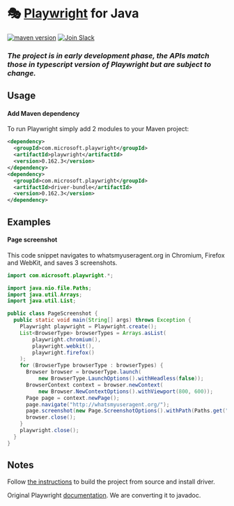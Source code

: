 # 🎭 [Playwright](https://github.com/microsoft/playwright) for Java

[![maven version](https://img.shields.io/maven-central/v/com.microsoft.playwright/playwright)](https://search.maven.org/search?q=com.microsoft.playwright)  [![Join Slack](https://img.shields.io/badge/join-slack-infomational)](https://join.slack.com/t/playwright/shared_invite/enQtOTEyMTUxMzgxMjIwLThjMDUxZmIyNTRiMTJjNjIyMzdmZDA3MTQxZWUwZTFjZjQwNGYxZGM5MzRmNzZlMWI5ZWUyOTkzMjE5Njg1NDg)

### _The project is in early development phase, the APIs match those in typescript version of Playwright but are subject to change._

## Usage

#### Add Maven dependency

To run Playwright simply add 2 modules to your Maven project:

```xml
<dependency>
  <groupId>com.microsoft.playwright</groupId>
  <artifactId>playwright</artifactId>
  <version>0.162.3</version>
</dependency>
<dependency>
  <groupId>com.microsoft.playwright</groupId>
  <artifactId>driver-bundle</artifactId>
  <version>0.162.3</version>
</dependency>
```

## Examples

#### Page screenshot

This code snippet navigates to whatsmyuseragent.org in Chromium, Firefox and WebKit, and saves 3 screenshots.

```java
import com.microsoft.playwright.*;

import java.nio.file.Paths;
import java.util.Arrays;
import java.util.List;

public class PageScreenshot {
  public static void main(String[] args) throws Exception {
    Playwright playwright = Playwright.create();
    List<BrowserType> browserTypes = Arrays.asList(
        playwright.chromium(),
        playwright.webkit(),
        playwright.firefox()
    );
    for (BrowserType browserType : browserTypes) {
      Browser browser = browserType.launch(
          new BrowserType.LaunchOptions().withHeadless(false));
      BrowserContext context = browser.newContext(
          new Browser.NewContextOptions().withViewport(800, 600));
      Page page = context.newPage();
      page.navigate("http://whatsmyuseragent.org/");
      page.screenshot(new Page.ScreenshotOptions().withPath(Paths.get("screenshot-" + browserType.name() + ".png")));
      browser.close();
    }
    playwright.close();
  }
}
```

## Notes

Follow [the instructions](https://github.com/microsoft/playwright-java/blob/master/CONTRIBUTING.md#getting-code) to build the project from source and install driver.

Original Playwright [documentation](https://playwright.dev/). We are converting it to javadoc.

